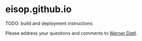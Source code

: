 # eisop.github.io

TODO: build and deployment instructions

Please address your questions and comments to
[Werner Dietl](https://ece.uwaterloo.ca/~wdietl/contact.html).
